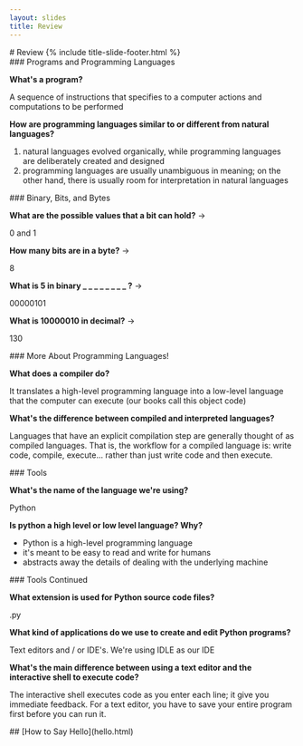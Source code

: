```yaml
---
layout: slides
title: Review 
---
```

<section markdown="block" class="title-slide">
#  Review
{% include title-slide-footer.html %}
</section>

<section markdown="block">
###  Programs and Programming Languages

 __What's a program?__

<div class="incremental" markdown="block">

A sequence of instructions that specifies to a computer actions and computations to be performed

__How are programming languages similar to or different from natural languages?__

1. natural languages evolved organically, while programming languages are deliberately created and designed
2. programming languages are usually unambiguous in meaning; on the other hand, there is usually room for interpretation in natural languages


</div>
</section>

<section markdown="block">
###  Binary, Bits, and Bytes

__What are the possible values that a bit can hold?__ &rarr;

<div class="incremental" markdown="block">

0 and 1

__How many bits are in a byte?__ &rarr;

8

__What is 5 in binary _ _ _ _ _ _ _ _ ?__ &rarr;

00000101

__What is 10000010 in decimal?__ &rarr;

130

</div>
</section>

<section markdown="block">
###  More About Programming Languages!

__What does a compiler do?__

<div class="incremental" markdown="block">

It translates a high-level programming language into a low-level language that the computer can execute (our books call this object code)

__What's the difference between compiled and interpreted languages?__

Languages that have an explicit compilation step are generally thought of as compiled languages.  That is, the workflow for a compiled language is: write code, compile, execute... rather than just write code and then execute.

</div>
</section>

<section markdown="block">
###  Tools

__What's the name of the language we're using?__

<div class="incremental" markdown="block">

Python

__Is python a high level or low level language?  Why?__

* Python is a high-level programming language
* it's meant to be easy to read and write for humans
* abstracts away the details of dealing with the underlying machine

</div>
</section>

<section markdown="block">
###  Tools Continued

__What extension is used for Python source code files?__

<div class="incremental" markdown="block">

.py

__What kind of applications do we use to create and edit Python programs?__

Text editors and / or IDE's.  We're using IDLE as our IDE

__What's the main difference between using a text editor and the interactive shell to execute code?__

The interactive shell executes code as you enter each line; it give you immediate feedback.  For a text editor, you have to save your entire program first before you can run it.

</div>
</section>

<section markdown="block">
##  [How to Say Hello](hello.html)
</section>

